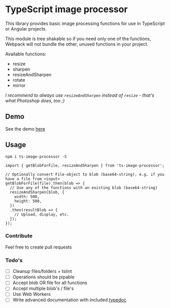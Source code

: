 # TypeScript image processor

This library provides basic image processing functions for use in TypeScript or Angular projects.

This module is tree shakable so if you need only one of the functions, Webpack will not bundle the other, unused functions in your project. 

Available functions:
- resize
- sharpen
- resizeAndSharpen
- rotate
- mirror

_I recommend to always use `resizeAndSharpen` instead of `resize` - that's what Photoshop does, too ;)_

## Demo
See the demo [here](https://www.lawitzke.com/dev/typescript-image-processor/)

## Usage
```
npm i ts-image-processor -S
```


```
import { getBlobForFile, resizeAndSharpen } from 'ts-image-processor';

// Optionally convert File-object to blob (base64-string), e.g. if you have a file from <input>
getBlobForFile(file).then(blob => {
  // Use any of the functions with an existing blob (base64-string)
  resizeAndSharpen(blob, {
    width: 500,
    height: 500,
  })
  .then(resultBlob => {
    // Upload, display, etc.
  });
});
```

### Contribute 
Feel free to create pull requests

### Todo's
- [ ] Cleanup files/folders + tslint
- [ ] Operations should be pipable
- [ ] Accept blob OR file for all functions
- [ ] Accept multiple blob's / file's
- [ ] Use Web Workers
- [ ] Write advanced documentation with included [typedoc](https://typedoc.org/)
